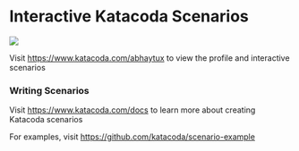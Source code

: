# Interactive Katacoda Scenarios

[![](http://shields.katacoda.com/katacoda/abhaytux/count.svg)](https://www.katacoda.com/abhaytux "Get your profile on Katacoda.com")

Visit https://www.katacoda.com/abhaytux to view the profile and interactive scenarios

### Writing Scenarios
Visit https://www.katacoda.com/docs to learn more about creating Katacoda scenarios

For examples, visit https://github.com/katacoda/scenario-example
